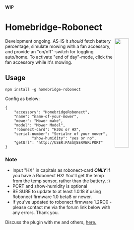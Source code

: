 **WIP**  

# Homebridge-Robonect

<img src="https://media.giphy.com/media/ORUDaRRrDv6Gct22tS/giphy.gif" width="30%" align="right"> 

Development ongoing.  AS-IS it _should_ fetch battery percentage, simulate mowing with a fan accessory, and provide an "on/off"-switch for toggling auto/home.  To activate "end of day"-mode, click the fan accessory while it's mowing.

## Usage

`npm install -g homebridge-robonect`

Config as below:  

	{  
		"accessory": "HomebridgeRobonect",  
		"name": "name-of-your-mower",  
		"mower": "Mower make",  
		"model": "Mower Model",  
		"robonect-card": "H30x or HX",  
		"serial-number": "Serialnr of your mower",  
                "show-humidity": "yes or no",
		"getUrl": "http://USER:PASS@SERVER:PORT"  
	}  
  

### Note
 * Input "HX" in capitals as robonect-card _**ONLY**_ if you have a Robonect HX! You'll get the temp from the temp sensor, rather than the battery. :)
 * PORT and show-humidity is optional
 * BE SURE to update to at least 1.0.18 if using Robonect firmware 1.0 beta8 or newer.
 * If you've updated to robonect firmware 1.2RC0 - please contact me via the forum link below with any errors. Thank you.

Discuss the plugin with me and others, [here.](https://forum.robonect.de/viewforum.php?f=55)
